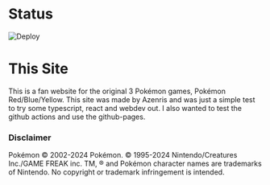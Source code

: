 # Status
![Deploy](https://github.com/Azenris/webdev-pokemon/actions/workflows/build-deploy.yml/badge.svg)

# This Site
This is a fan website for the original 3 Pokémon games, Pokémon Red/Blue/Yellow.
This site was made by Azenris and was just a simple test to try some typescript, react and webdev out.
I also wanted to test the github actions and use the github-pages.

### Disclaimer
Pokémon © 2002-2024 Pokémon. © 1995-2024 Nintendo/Creatures Inc./GAME FREAK inc. TM, ® and Pokémon character names are trademarks of Nintendo.
No copyright or trademark infringement is intended.